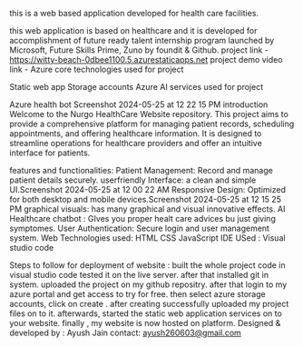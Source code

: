 this is a web based application developed for health care facilities.

this web application is based on healthcare and it is developed for accomplishment of future ready talent internship program launched by Microsoft, Future Skills Prime, Zuno by foundit & Github.
project link - https://witty-beach-0dbee1100.5.azurestaticapps.net
project demo video link -
Azure core technologies used for project

Static web app
Storage accounts
Azure AI services used for project

Azure health bot
Screenshot 2024-05-25 at 12 22 15 PM
introduction
Welcome to the Nurgo HealthCare Website repository. This project aims to provide a comprehensive platform for managing patient records, scheduling appointments, and offering healthcare information. It is designed to streamline operations for healthcare providers and offer an intuitive interface for patients.

features and functionalities:
Patient Management: Record and manage patient details securely.
userfriendly Interface: a clean and simple UI.Screenshot 2024-05-25 at 12 00 22 AM
Responsive Design: Optimized for both desktop and mobile devices.Screenshot 2024-05-25 at 12 15 25 PM
graphical visuals: has many graphical and visual innovative effects.
AI Healthcare chatbot : GIves you proper healt care advices bu just giving symptomes.
User Authentication: Secure login and user management system.
Web Technologies used:
HTML
CSS
JavaScript
IDE USed :
Visual studio code

Steps to follow for deployment of website :
built the whole project code in visual studio code
tested it on the live server.
after that installed git in system.
uploaded the project on my github repositry.
after that login to my azure portal and get access to try for free.
then select azure storage accounts, click on create .
after creating successfully uploaded my project files on to it.
afterwards, started the static web application services on to your website.
finally , my website is now hosted on platform.
Designed & developed by :
Ayush Jain
contact:
ayush260603@gmail.com
